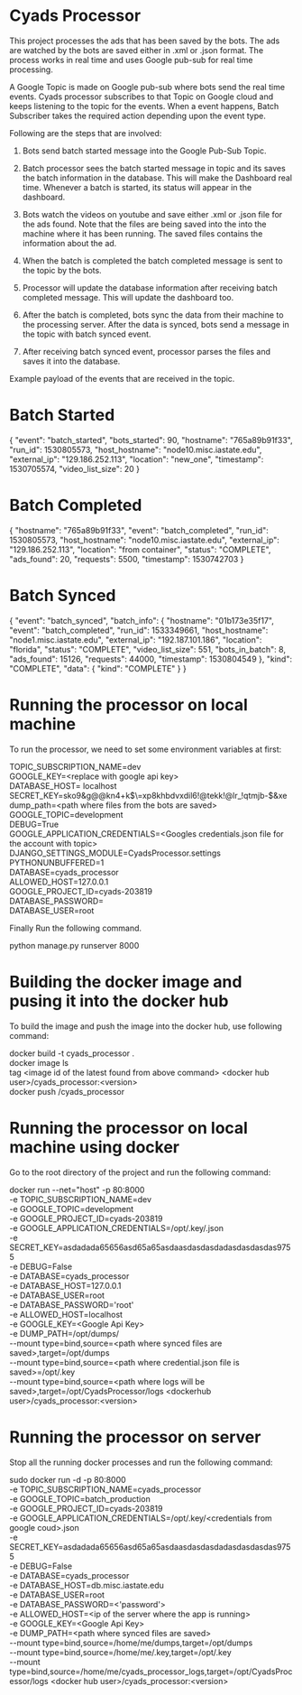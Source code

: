 # Cyads Processor

This project processes the ads that has been saved by the bots. The ads 
are watched by the bots are saved either in .xml or .json format. The process 
works in real time and uses Google pub-sub for real time processing. 

A Google Topic is made on Google pub-sub where bots send the real time events. Cyads 
processor subscribes to that Topic on Google cloud and keeps listening to the topic for 
the events. When a event happens, Batch Subscriber takes the required action depending 
upon the event type.


Following are the steps that are involved:

1) Bots send batch started message into the Google Pub-Sub Topic.

2) Batch processor sees the batch started message in topic and its saves the batch information
in the database. This will make the Dashboard real time. Whenever a batch is started, its status 
will appear in the dashboard.  

3) Bots watch the videos on youtube and save either .xml or .json file for the ads found.
Note that the files are being saved into the into the machine where it has been 
running. The saved files contains the information about the ad.

4) When the batch is completed the batch completed message is sent to the topic by the bots.

5) Processor will update the database information after receiving batch completed message.
This will update the dashboard too.

6) After the batch is completed, bots sync the data from their machine to the processing
server. After the data is synced, bots send a message in the topic with batch synced
event.

7) After receiving batch synced event, processor parses the files and saves it into the 
database.

Example payload of the events that are received in the topic.

# Batch Started
{
  "event": "batch_started",
  "bots_started": 90,
  "hostname": "765a89b91f33",
  "run_id": 1530805573,
  "host_hostname": "node10.misc.iastate.edu",
  "external_ip": "129.186.252.113",
  "location": "new_one",
  "timestamp": 1530705574,
  "video_list_size": 20
}

# Batch Completed

{
  "hostname": "765a89b91f33",
  "event": "batch_completed",
  "run_id": 1530805573,
  "host_hostname": "node10.misc.iastate.edu",
  "external_ip": "129.186.252.113",
  "location": "from container",
  "status": "COMPLETE",
  "ads_found": 20,
  "requests": 5500,
  "timestamp": 1530742703
}
  
  
# Batch Synced

{
 "event": "batch_synced",
 "batch_info": {
   "hostname": "01b173e35f17",
   "event": "batch_completed",
   "run_id": 1533349661,
   "host_hostname": "node1.misc.iastate.edu",
   "external_ip": "192.187.101.186",
   "location": "florida",
   "status": "COMPLETE",
   "video_list_size": 551,
   "bots_in_batch": 8,
   "ads_found": 15126,
   "requests": 44000,
   "timestamp": 1530804549
 },
 "kind": "COMPLETE",
 "data": {
   "kind": "COMPLETE"
 }
}


# Running the processor on local machine

To run the processor, we need to set some environment variables at first:

TOPIC_SUBSCRIPTION_NAME=dev \
GOOGLE_KEY=\<replace with google api key> \
DATABASE_HOST= localhost \
SECRET_KEY=sko9&g@@kn4+k$\=xp8khbdvxdil6!@tekk!@lr_!qtmjb-$&xe \
dump_path=\<path where files from the bots are saved> \
GOOGLE_TOPIC=development \
DEBUG=True \
GOOGLE_APPLICATION_CREDENTIALS=\<Googles credentials.json file for the account with topic> \
DJANGO_SETTINGS_MODULE=CyadsProcessor.settings \
PYTHONUNBUFFERED=1 \
DATABASE=cyads_processor \
ALLOWED_HOST=127.0.0.1 \
GOOGLE_PROJECT_ID=cyads-203819 \
DATABASE_PASSWORD= \
DATABASE_USER=root 

Finally Run the following command.

python manage.py runserver 8000


# Building the docker image and pusing it into the docker hub

To build the image and push the image into the docker hub, use following command:


docker build -t cyads_processor . \
docker image ls \
tag \<image id of the latest found from above command> \<docker hub user>/cyads_processor:\<version> \
docker push <username>/cyads_processor 


# Running the processor on local machine using docker

Go to the root directory of the project and run the following command:


docker run --net="host" -p 80:8000 \
-e TOPIC_SUBSCRIPTION_NAME=dev \
-e GOOGLE_TOPIC=development \
-e GOOGLE_PROJECT_ID=cyads-203819 \
-e GOOGLE_APPLICATION_CREDENTIALS=/opt/.key/<google credential file>.json \
-e SECRET_KEY=asdadada65656asd65a65asdaasdasdasdadasdasdasdas9755 \
-e DEBUG=False \
-e DATABASE=cyads_processor \
-e DATABASE_HOST=127.0.0.1 \
-e DATABASE_USER=root \
-e DATABASE_PASSWORD='root' \
-e ALLOWED_HOST=localhost \
-e GOOGLE_KEY=\<Google Api Key> \
-e DUMP_PATH=/opt/dumps/ \
--mount type=bind,source=\<path where synced files are saved>,target=/opt/dumps \
--mount type=bind,source=\<path where credential.json file is saved>=/opt/.key \
--mount type=bind,source=\<path where logs will be saved>,target=/opt/CyadsProcessor/logs \<dockerhub user>/cyads_processor:\<version>


# Running the processor on server

Stop all the running docker processes and run the following command:

sudo docker run -d -p 80:8000 \
-e TOPIC_SUBSCRIPTION_NAME=cyads_processor \
-e GOOGLE_TOPIC=batch_production \
-e GOOGLE_PROJECT_ID=cyads-203819 \
-e GOOGLE_APPLICATION_CREDENTIALS=/opt/.key/\<credentials from google coud>.json \
-e SECRET_KEY=asdadada65656asd65a65asdaasdasdasdadasdasdasdas9755 \
-e DEBUG=False \
-e DATABASE=cyads_processor \
-e DATABASE_HOST=db.misc.iastate.edu \
-e DATABASE_USER=root \
-e DATABASE_PASSWORD=\<'password'> \
-e ALLOWED_HOST=\<ip of the server where the app is running> \
-e GOOGLE_KEY=\<Google Api Key> \
-e DUMP_PATH=\<path where synced files are saved> \
--mount type=bind,source=/home/me/dumps,target=/opt/dumps \
--mount type=bind,source=/home/me/.key,target=/opt/.key \
--mount type=bind,source=/home/me/cyads_processor_logs,target=/opt/CyadsProcessor/logs \<docker hub user>/cyads_processor:\<version>














